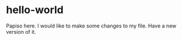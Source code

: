 # hello-world

Papiso here. I would like to make some changes to my file. Have a new version of it.
